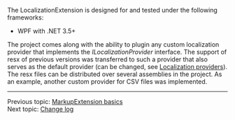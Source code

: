 The LocalizationExtension is designed for and tested under the following frameworks: 

* WPF with .NET 3.5+

The project comes along with the ability to plugin any custom localization provider that implements the _ILocalizationProvider_ interface. The support of resx of previous versions was transferred to such a provider that also serves as the default provider (can be changed, see [Localization providers](Localization-providers)). The resx files can be distributed over several assemblies in the project. As an example, another custom provider for CSV files was implemented.

***
Previous topic: [MarkupExtension basics](MarkupExtension-basics)  
Next topic: [Change log](Change-log)